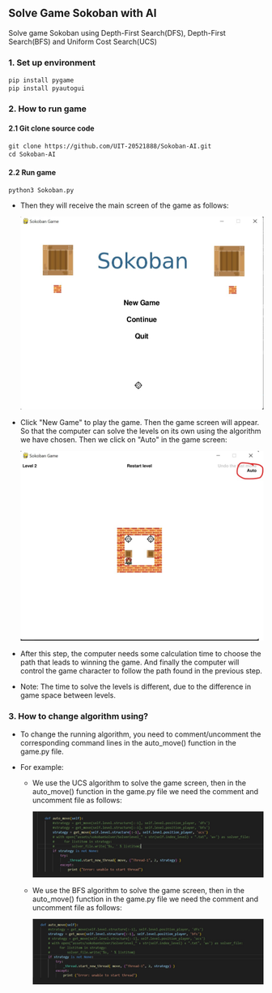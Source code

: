 
## Solve Game Sokoban with AI

Solve game Sokoban using Depth-First Search(DFS), Depth-First Search(BFS) and Uniform Cost Search(UCS)

### 1. Set up environment

```
pip install pygame
pip install pyautogui
```

### 2. How to run game

#### 2.1 Git clone source code
```
git clone https://github.com/UIT-20521888/Sokoban-AI.git
cd Sokoban-AI
```
#### 2.2 Run game
```
python3 Sokoban.py
```
- Then they will receive the main screen of the game as follows:

    ![image](./images/menu.jpg)
    
- Click "New Game" to play the game. Then the game screen will appear. So that the computer can solve the levels on its own using the algorithm we have chosen. Then we click on "Auto" in the game screen:

    ![image](./images/auto.jpg)

- After this step, the computer needs some calculation time to choose the path that leads to winning the game. And finally the computer will control the game character to follow the path found in the previous step.

- Note: The time to solve the levels is different, due to the difference in game space between levels.
### 3. How to change algorithm using?
- To change the running algorithm, you need to comment/uncomment the corresponding command lines in the auto_move() function in the game.py file.

- For example: 
    + We use the UCS algorithm to solve the game screen, then in the auto_move() function in the game.py file we need the comment and uncomment file as follows:

        ![image](./images/ucs.jpg)
    
    + We use the BFS algorithm to solve the game screen, then in the auto_move() function in the game.py file we need the comment and uncomment file as follows:

        ![image](./images/bfs.jpg)
